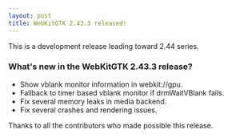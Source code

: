 ```yaml
---
layout: post
title: WebKitGTK 2.43.3 released!
---
```


This is a development release leading toward 2.44 series.

### What's new in the WebKitGTK 2.43.3 release?

 - Show vblank monitor information in webkit://gpu.
 - Fallback to timer based vblank monitor if drmWaitVBlank fails.
 - Fix several memory leaks in media backend.
 - Fix several crashes and rendering issues.

Thanks to all the contributors who made possible this release.